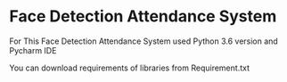 # Face Detection Attendance System

For This Face Detection Attendance System used Python 3.6 version and Pycharm IDE

You can download requirements of libraries from Requirement.txt
